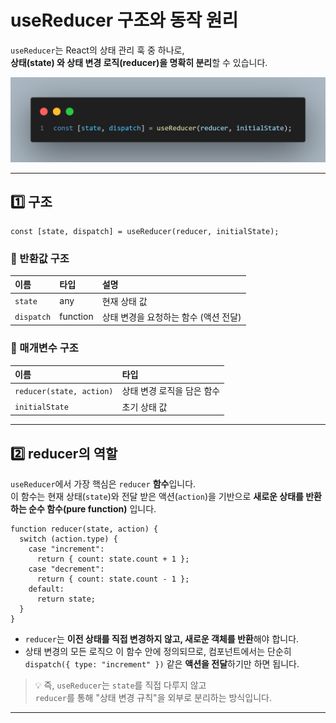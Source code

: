 # useReducer 구조와 동작 원리
`useReducer`는 React의 상태 관리 훅 중 하나로,  
**상태(state) 와 상태 변경 로직(reducer)을 명확히 분리**할 수 있습니다.

![useReducer](../images/useReducer.png)

---

## 1️⃣ 구조

```tsx
const [state, dispatch] = useReducer(reducer, initialState);
```

### 🔹 반환값 구조

|이름|타입|설명|
|:---|:---|:---|
|`state`|any|현재 상태 값|
|`dispatch`|function|상태 변경을 요청하는 함수 (액션 전달)|

### 🔹 매개변수 구조


|이름|타입|
|:---|:---|
|`reducer(state, action)`|상태 변경 로직을 담은 함수|
|`initialState`|초기 상태 값|

---

## 2️⃣ reducer의 역할

`useReducer`에서 가장 핵심은 `reducer` **함수**입니다.  
이 함수는 현재 상태(`state`)와 전달 받은 액션(`action`)을 기반으로 **새로운 상태를 반환하는 순수 함수(pure function)** 입니다.

```tsx
function reducer(state, action) {
  switch (action.type) {
    case "increment":
      return { count: state.count + 1 };
    case "decrement":
      return { count: state.count - 1 };
    default:
      return state;
  }
}
```

- `reducer`는 **이전 상태를 직접 변경하지 않고, 새로운 객체를 반환**해야 합니다.
- 상태 변경의 모든 로직으 이 함수 안에 정의되므로, 컴포넌트에서는 단순히 `dispatch({ type: "increment" })` 같은 **액션을 전달**하기만 하면 됩니다.

> 💡 즉, `useReducer`는 `state`를 직접 다루지 않고  
`reducer`를 통해 "상태 변경 규칙"을 외부로 분리하는 방식입니다.

---